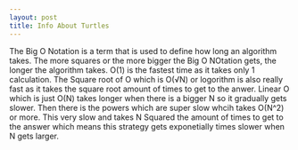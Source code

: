 ```yaml
---
layout: post
title: Info About Turtles
---
```


The Big O Notation is a term that is used to define how long an algorithm takes. The more squares or the more bigger the Big O NOtation gets, the longer the algorithm takes. O(1) is the fastest time as it takes only 1 calculation. The Square root of O which is O(√N) or logorithm is also really fast as it takes the square root amount of times to get to the anwer. Linear O which is just O(N) takes longer when there is a bigger N so it gradually gets slower. Then there is the powers which are super slow whcih takes O(N^2) or more. This very slow and takes N Squared the amount of times to get to the answer which means this strategy gets exponetially times slower when N gets larger.

